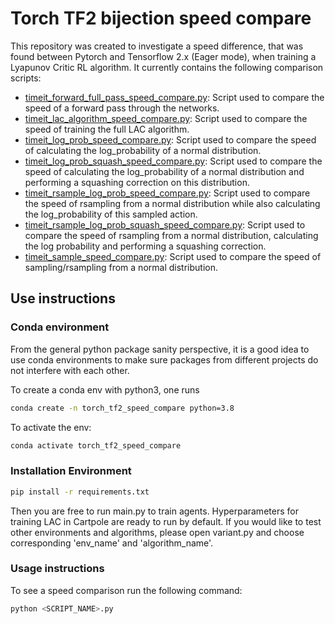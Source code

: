 # Torch TF2 bijection speed compare

This repository was created to investigate a speed difference, that was found between
Pytorch and Tensorflow 2.x (Eager mode), when training a Lyapunov Critic RL algorithm.
It currently contains the following comparison scripts:

-   [timeit_forward_full_pass_speed_compare.py](https://github.com/rickstaa/torch_tf2_lac_speed_compare/blob/main/timeit_forward_full_pass_speed_compare.py):
      Script used to compare the speed of a forward pass through the networks.
-   [timeit_lac_algorithm_speed_compare.py](https://github.com/rickstaa/torch_tf2_lac_speed_compare/blob/main/timeit_lac_algorithm_speed_compare.py): Script used to compare the speed of training the full LAC algorithm.
-   [timeit_log_prob_speed_compare.py](https://github.com/rickstaa/torch_tf2_lac_speed_compare/blob/main/timeit_log_prob_speed_compare.py): Script used to compare the speed of calculating the log_probability of a normal distribution.
-   [timeit_log_prob_squash_speed_compare.py](https://github.com/rickstaa/torch_tf2_lac_speed_compare/blob/main/timeit_log_prob_squash_speed_compare.py): Script used to compare the speed of calculating the log_probability of a normal distribution and performing a squashing correction on this distribution.
-   [timeit_rsample_log_prob_speed_compare.py](https://github.com/rickstaa/torch_tf2_lac_speed_compare/blob/main/timeit_rsample_log_prob_speed_compare.py): Script used to compare the speed of rsampling from a normal distribution while also calculating the log_probability of this sampled action.
-   [timeit_rsample_log_prob_squash_speed_compare.py](https://github.com/rickstaa/torch_tf2_lac_speed_compare/blob/main/timeit_rsample_log_prob_squash_speed_compare.py): Script used to compare the speed of rsampling from a normal distribution, calculating the log probability and performing a squashing correction.
-   [timeit_sample_speed_compare.py](https://github.com/rickstaa/torch_tf2_lac_speed_compare/blob/main/timeit_sample_speed_compare.py): Script used to compare the speed of sampling/rsampling from a normal distribution.

## Use instructions

### Conda environment

From the general python package sanity perspective, it is a good idea to use conda
environments to make sure packages from different projects do not interfere with
each other.

To create a conda env with python3, one runs

```bash
conda create -n torch_tf2_speed_compare python=3.8
```

To activate the env:

```bash
conda activate torch_tf2_speed_compare
```

### Installation Environment

```bash
pip install -r requirements.txt
```

Then you are free to run main.py to train agents. Hyperparameters for training LAC in Cartpole are ready to run by default. If you would like to test other environments and algorithms, please open variant.py and choose corresponding 'env_name' and 'algorithm_name'.

### Usage instructions

To see a speed comparison run the following command:

```bash
python <SCRIPT_NAME>.py
```
